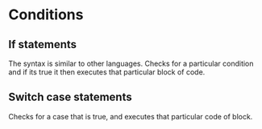 # Conditions

## If statements

The syntax is similar to other languages. Checks for a particular condition and if its true it then executes that particular block of code.

## Switch case statements

Checks for a case that is true, and executes that particular code of block.
